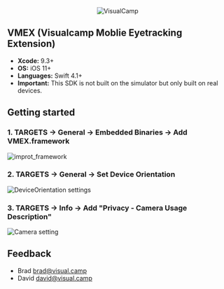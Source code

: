 
<br>
<br>

<p align="center">
<img src="http://visual.camp/wp-content/uploads/2017/01/logo.png" alt="VisualCamp">
</p>


## VMEX (Visualcamp Moblie Eyetracking Extension)

* **Xcode:** 9.3+
* **OS:** iOS 11+
* **Languages:** Swift 4.1+
* **Important:** This SDK is not built on the simulator but  only built on real devices.

## Getting started


### 1. TARGETS -> General -> Embedded Binaries -> Add VMEX.framework

![improt_framework](https://user-images.githubusercontent.com/16757294/41086621-89c5fe74-6a75-11e8-809c-67f7df6ed1c5.png)

### 2. TARGETS -> General -> Set Device Orientation

![DeviceOrientation settings](https://user-images.githubusercontent.com/16757294/41573642-a7e98226-73b8-11e8-9811-eca473cbe051.png)


### 3. TARGETS -> Info -> Add "Privacy - Camera Usage Description"

![Camera setting](https://user-images.githubusercontent.com/16757294/41572794-8f68882c-73b4-11e8-89a1-41ecd453f8b8.png)


## Feedback

- Brad [brad@visual.camp](mailto:brad@visual.camp)
- David [david@visual.camp](mailto:david@visual.camp)

